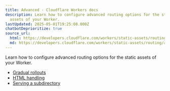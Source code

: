 ```yaml
---
title: Advanced · Cloudflare Workers docs
description: Learn how to configure advanced routing options for the static
  assets of your Worker.
lastUpdated: 2025-05-01T19:25:08.000Z
chatbotDeprioritize: true
source_url:
  html: https://developers.cloudflare.com/workers/static-assets/routing/advanced/
  md: https://developers.cloudflare.com/workers/static-assets/routing/advanced/index.md
---
```


Learn how to configure advanced routing options for the static assets of your Worker.

* [Gradual rollouts](https://developers.cloudflare.com/workers/static-assets/routing/advanced/gradual-rollouts/)
* [HTML handling](https://developers.cloudflare.com/workers/static-assets/routing/advanced/html-handling/)
* [Serving a subdirectory](https://developers.cloudflare.com/workers/static-assets/routing/advanced/serving-a-subdirectory/)
